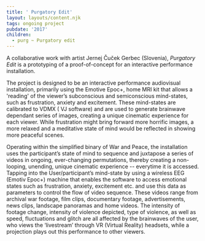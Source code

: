 ```yaml
---
title: ' Purgatory Edit'
layout: layouts/content.njk
tags: ongoing project
pubdate: '2017'
children:
  - purg ~ Purgatory edit
---
```

A collaborative work with artist Jernej Čuček Gerbec (Slovenia), _Purgatory
Edit_ is a prototyping of a proof-of-concept for an interactive performance
installation.

The project is designed to be an interactive performance audiovisual
installation, primarily using the Emotive Epoc+, home MRI kit that allows a
'reading' of the viewer’s subconscious and semiconscious mind-states, such as
frustration, anxiety and excitement. These mind-states are calibrated to VDMX
( VJ software) and are used to generate brainwave dependant series of images,
creating a unique cinematic experience for each viewer. While frustration
might bring forward more horrific images, a more relaxed and a meditative
state of mind would be reflected in showing more peaceful scenes.

Operating within the simplified binary of War and Peace, the installation uses the participant’s state of mind to sequence and juxtapose a series of videos in ongoing, ever-changing permutations, thereby creating a non-looping, unending, unique cinematic experience -- everytime it is accessed. Tapping into the User/participant’s mind-state by using a wireless EEG (Emotiv Epoc+) machine that enables the software to access emotional states such as frustration, anxiety, excitement etc. and use this data as parameters to control the flow of video sequence. These videos range from archival war footage, film clips, documentary footage, advertisements, news clips, landscape panoramas and home videos. The intensity of footage change, intensity of violence depicted, type of violence, as well as speed, fluctuations and glitch are all affected by the brainwaves of the user, who views the ‘livestream’ through VR (Virtual Reality) headsets, while a projection plays out this performance to other viewers.
